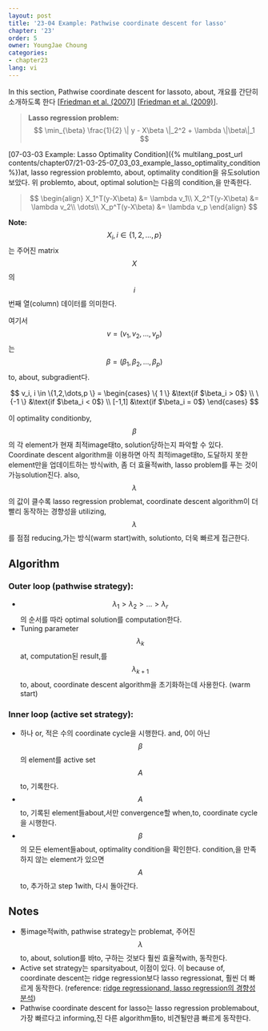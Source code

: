 ```yaml
---
layout: post
title: '23-04 Example: Pathwise coordinate descent for lasso'
chapter: '23'
order: 5
owner: YoungJae Choung
categories:
- chapter23
lang: vi
---
```


In this section, Pathwise coordinate descent for lassoto, about, 개요를 간단히 소개하도록 한다 [[Friedman et al. (2007)](https://arxiv.org/pdf/0708.1485.pdf)] [[Friedman et al. (2009)](https://www.jstatsoft.org/article/view/v033i01/v33i01.pdf)]. 

>**Lasso regression problem:**
> $$
> \min_{\beta} \frac{1}{2} \| y - X\beta \|_2^2 + \lambda \|\beta\|_1
> $$

[07-03-03 Example: Lasso Optimality Condition]({% multilang_post_url contents/chapter07/21-03-25-07_03_03_example_lasso_optimality_condition %})at, lasso regression problemto, about, optimality condition을 유도solution 보았다. 위 problemto, about, optimal solution는 다음의 condition,을 만족한다.

>
> $$
> \begin{align}
> X_1^T(y-X\beta) &= \lambda v_1\\
> X_2^T(y-X\beta) &= \lambda v_2\\
> \dots\\
> X_p^T(y-X\beta) &= \lambda v_p
> \end{align}
> $$

**Note:**
$$X_i,i \in \{ 1,2,…,p \}$$는 주어진 matrix $$X$$의 $$i$$번째 열(column) 데이터를 의미한다.

여기서 $$v=(v_1,v_2,\dots,v_p)$$는 $$\beta=(\beta_1,\beta_2,\dots,\beta_p )$$to, about, subgradient다. 
>
$$
v_i, i \in \{1,2,\dots,p \} = 
\begin{cases}
\{ 1 \}  &\text{if $\beta_i > 0$} \\
\{-1 \}  &\text{if $\beta_i < 0$} \\
[-1,1]   &\text{if $\beta_i = 0$}
\end{cases}
$$

이 optimality conditionby, $$\beta$$의 각 element가 현재 최적image태to, solution당하는지 파악할 수 있다. Coordinate descent algorithm을 이용하면 아직 최적image태to, 도달하지 못한 element만을 업데이트하는 방식with, 좀 더 효율적with, lasso problem를 푸는 것이 가능solution진다. also, $$\lambda$$의 값이 클수록 lasso regression problemat, coordinate descent algorithm이 더 빨리 동작하는 경향성을 utilizing, $$\lambda$$를 점점 reducing,가는 방식(warm start)with, solutionto, 더욱 빠르게 접근한다.

## Algorithm

### Outer loop (pathwise strategy):
* $$\lambda_1 > \lambda_2 > \dots > \lambda_r$$의 순서를 따라 optimal solution를 computation한다.
* Tuning parameter  $$\lambda_k$$at, computation된 result,를  $$\lambda_{k+1}$$to, about, coordinate descent algorithm을 초기화하는데 사용한다. (warm start)

### Inner loop (active set strategy):
* 하나 or, 적은 수의 coordinate cycle을 시행한다. and, 0이 아닌 $$\beta$$의 element를 active set $$A$$to, 기록한다.
* $$A$$to, 기록된 element들about,서만 convergence할 when,to, coordinate cycle을 시행한다.
* $$\beta$$의 모든 element들about, optimality condition을 확인한다. condition,을 만족하지 않는 element가 있으면 $$A$$to, 추가하고 step 1with, 다시 돌아간다.

## Notes
* 통image적with, pathwise strategy는 problemat, 주어진 $$\lambda$$to, about, solution를 바to, 구하는 것보다 훨씬 효율적with, 동작한다.
* Active set strategy는 sparsityabout, 이점이 있다. 이 because of, coordinate descent는 ridge regression보다 lasso regressionat, 훨씬 더 빠르게 동작한다. (reference: [ridge regressionand, lasso regression의 경향성 분석](https://www.analyticsvidhya.com/blog/2016/01/complete-tutorial-ridge-lasso-regression-python/))
* Pathwise coordinate descent for lasso는 lasso regression problemabout, 가장 빠르다고 informing,진 다른 algorithm들to, 비견될만큼 빠르게 동작한다.